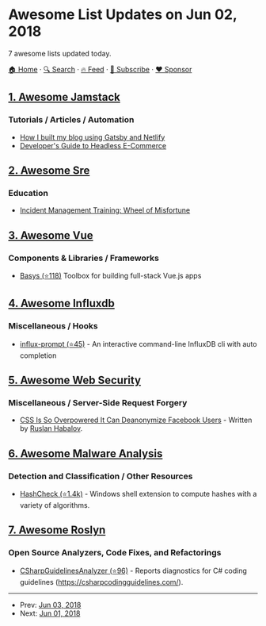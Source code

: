 # Awesome List Updates on Jun 02, 2018

7 awesome lists updated today.

[🏠 Home](/README.md) · [🔍 Search](https://www.trackawesomelist.com/search/) · [🔥 Feed](https://www.trackawesomelist.com/rss.xml) · [📮 Subscribe](https://trackawesomelist.us17.list-manage.com/subscribe?u=d2f0117aa829c83a63ec63c2f&id=36a103854c) · [❤️  Sponsor](https://github.com/sponsors/theowenyoung)



## [1. Awesome Jamstack](/content/automata/awesome-jamstack/README.md)

### Tutorials / Articles / Automation

*   [How I built my blog using Gatsby and Netlify](https://blog.pavsidhu.com/how-i-built-my-blog-using-gatsby-and-netlify/)
*   [Developer's Guide to Headless E-Commerce](https://snipcart.com/blog/headless-ecommerce-guide)

## [2. Awesome Sre](/content/dastergon/awesome-sre/README.md)

### Education

*   [Incident Management Training: Wheel of Misfortune](https://dastergon.gr/wheel-of-misfortune/)

## [3. Awesome Vue](/content/vuejs/awesome-vue/README.md)

### Components & Libraries / Frameworks

*   [Basys (⭐118)](https://github.com/basys/basys) Toolbox for building full-stack Vue.js apps

## [4. Awesome Influxdb](/content/mark-rushakoff/awesome-influxdb/README.md)

### Miscellaneous / Hooks

*   [influx-prompt (⭐45)](https://github.com/RPing/influx-prompt) - An interactive command-line InfluxDB cli with auto completion

## [5. Awesome Web Security](/content/qazbnm456/awesome-web-security/README.md)

### Miscellaneous / Server-Side Request Forgery

*   [CSS Is So Overpowered It Can Deanonymize Facebook Users](https://www.evonide.com/side-channel-attacking-browsers-through-css3-features/) - Written by [Ruslan Habalov](https://www.evonide.com/).

## [6. Awesome Malware Analysis](/content/rshipp/awesome-malware-analysis/README.md)

### Detection and Classification / Other Resources

*   [HashCheck (⭐1.4k)](https://github.com/gurnec/HashCheck) - Windows shell extension
    to compute hashes with a variety of algorithms.

## [7. Awesome Roslyn](/content/ironcev/awesome-roslyn/README.md)

### Open Source Analyzers, Code Fixes, and Refactorings

*   [CSharpGuidelinesAnalyzer (⭐96)](https://github.com/bkoelman/CSharpGuidelinesAnalyzer) - Reports diagnostics for C# coding guidelines (<https://csharpcodingguidelines.com/>).

---

- Prev: [Jun 03, 2018](/content/2018/06/03/README.md)
- Next: [Jun 01, 2018](/content/2018/06/01/README.md)